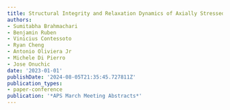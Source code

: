 ```yaml
---
title: Structural Integrity and Relaxation Dynamics of Axially Stressed Chromosomes
authors:
- Sumitabha Brahmachari
- Benjamin Ruben
- Vinicius Contessoto
- Ryan Cheng
- Antonio Oliviera Jr
- Michele Di Pierro
- Jose Onuchic
date: '2023-01-01'
publishDate: '2024-08-05T21:35:45.727811Z'
publication_types:
- paper-conference
publication: '*APS March Meeting Abstracts*'
---
```

